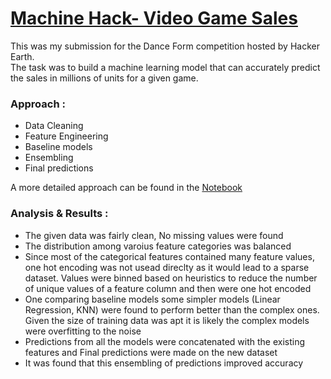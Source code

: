 # [Machine Hack- Video Game Sales](https://www.machinehack.com/hackathons/5ef5dcfff86bc10bcd96d915)
This was my submission for the Dance Form competition hosted by Hacker Earth.</br>
The task was to build a machine learning model that can accurately predict the sales in millions of units for a given game.
</br>

### Approach :
- Data Cleaning
- Feature Engineering
- Baseline models
- Ensembling
- Final predictions</br>

A more detailed approach can be found in the [Notebook](machine-hack-video-game.ipynb)

### Analysis & Results :
- The given data was fairly clean, No missing values were found
- The distribution among varoius feature categories was balanced
- Since most of the categorical features contained many feature values, one hot encoding was not usead direclty as it would lead to a sparse dataset. Values were binned based on heuristics to reduce the number of unique values of a feature column and then were one hot encoded
- One comparing baseline models some simpler models (Linear Regression, KNN) were found to perform better than the complex ones. Given the size of training data was apt it is likely the complex models were overfitting to the noise
- Predictions from all the models were concatenated with the existing features and Final predictions were made on the new dataset
- It was found that this ensembling of predictions improved accuracy
